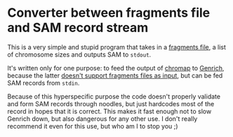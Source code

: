 # Converter between fragments file and SAM record stream

This is a very simple and stupid program that takes in a [fragments file](https://support.10xgenomics.com/single-cell-atac/software/pipelines/latest/output/fragments), a list of chromosome sizes and outputs SAM to `stdout`.

It's written only for one purpose: to feed the output of [chromap](https://github.com/haowenz/chromap) to [Genrich](https://github.com/jsh58/Genrich), because the latter [doesn't support fragments files as input](https://github.com/jsh58/Genrich/issues/95), but can be fed SAM records from `stdin`.

Because of this hyperspecific purpose the code doesn't properly validate and form SAM records through noodles, but just hardcodes most of the record in hopes that it is correct.
This makes it fast enough not to slow Genrich down, but also dangerous for any other use. I don't really recommend it even for this use, but who am I to stop you ;)
